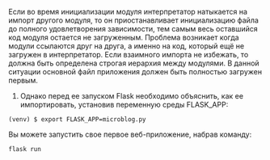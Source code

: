 Если во время инициализации модуля интерпретатор натыкается на импорт другого модуля, то он приостанавливает инициализацию файла до полного удовлетворения зависимости, тем самым весь оставшийся код модуля остается не загруженным. Проблема возникает когда модули ссылаются друг на друга, а именно на код, который ещё не загружен в интерпретатор. Если взаимного импорта не избежать, то должна быть определена строгая иерархия между модулями. В данной ситуации основной файл приложения должен быть полностью загружен первым.
1. Однако перед ее запуском Flask необходимо объяснить, как ее импортировать, установив переменную среды FLASK_APP:
```
(venv) $ export FLASK_APP=microblog.py
```
Вы можете запустить свое первое веб-приложение, набрав команду:
```
flask run
```
